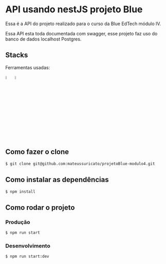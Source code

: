 # API usando nestJS projeto Blue

Essa é a API do projeto realizado para o curso da Blue EdTech módulo IV.

Essa API esta toda documentada com swagger, esse projeto faz uso do banco de dados localhost Postgres.

## Stacks
Ferramentas usadas:

<div>
<img width="5%"  src="https://docs.nestjs.com/assets/logo-small.svg"/>
<img width="5%"  src="https://upload.wikimedia.org/wikipedia/commons/thumb/4/4c/Typescript_logo_2020.svg/768px-Typescript_logo_2020.svg.png"/>
</div>

## Como fazer o clone

```bash
$ git clone git@github.com:mateussuricato/projetoBlue-modulo4.git
```

## Como instalar as dependências

```bash
$ npm install
```

## Como rodar o projeto

### Produção

```bash
$ npm run start
```

### Desenvolvimento

```bash
$ npm run start:dev
```
